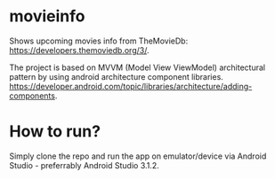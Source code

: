 # movieinfo

Shows upcoming movies info from TheMovieDb: https://developers.themoviedb.org/3/.

The project is based on MVVM (Model View ViewModel) architectural pattern by using android architecture component libraries.
https://developer.android.com/topic/libraries/architecture/adding-components.


# How to run?

Simply clone the repo and run the app on emulator/device via Android Studio - preferrably Android Studio 3.1.2.
